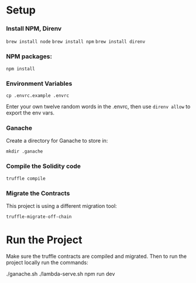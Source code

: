 # Setup

### Install NPM, Direnv

`brew install node`
`brew install npm`
`brew install direnv`

### NPM packages:

`npm install`

### Environment Variables

`cp .envrc.example .envrc`

Enter your own twelve random words in the .envrc, then use `direnv allow` to export the env vars.

### Ganache

Create a directory for Ganache to store in:

`mkdir .ganache`

### Compile the Solidity code

`truffle compile`

### Migrate the Contracts

This project is using a different migration tool:

`truffle-migrate-off-chain`

# Run the Project

Make sure the truffle contracts are compiled and migrated. Then to run the project locally run the commands:

./ganache.sh
./lambda-serve.sh
npm run dev
```
